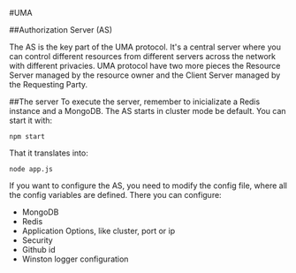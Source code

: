 #UMA

##Authorization Server (AS)

The AS is the key part of the UMA protocol. It's a central server where you can control different resources from different servers across the network with different privacies.
UMA protocol have two more pieces the Resource Server managed by the resource owner and the Client Server managed by the Requesting Party.

##The server
To execute the server, remember to inicializate a Redis instance and a MongoDB. The AS starts in cluster mode be default. You can start it with:

	npm start

That it translates into:

	node app.js

If you want to configure the AS, you need to modify the config file, where all the config variables are defined.
There you can configure:
- MongoDB
- Redis
- Application Options, like cluster, port or ip 
- Security
- Github id
- Winston logger configuration